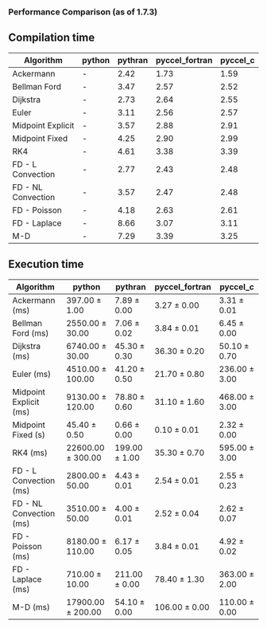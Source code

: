 ### Performance Comparison (as of 1.7.3)
## Compilation time
Algorithm                 | python                    | pythran                   | pyccel_fortran            | pyccel_c                 
------------------------- | ------------------------- | ------------------------- | ------------------------- | -------------------------
Ackermann                 | -                         | 2.42                      | 1.73                      | 1.59                     
Bellman Ford              | -                         | 3.47                      | 2.57                      | 2.52                     
Dijkstra                  | -                         | 2.73                      | 2.64                      | 2.55                     
Euler                     | -                         | 3.11                      | 2.56                      | 2.57                     
Midpoint Explicit         | -                         | 3.57                      | 2.88                      | 2.91                     
Midpoint Fixed            | -                         | 4.25                      | 2.90                      | 2.99                     
RK4                       | -                         | 4.61                      | 3.38                      | 3.39                     
FD - L Convection         | -                         | 2.77                      | 2.43                      | 2.48                     
FD - NL Convection        | -                         | 3.57                      | 2.47                      | 2.48                     
FD - Poisson              | -                         | 4.18                      | 2.63                      | 2.61                     
FD - Laplace              | -                         | 8.66                      | 3.07                      | 3.11                     
M-D                       | -                         | 7.29                      | 3.39                      | 3.25                     

## Execution time
Algorithm                 | python                    | pythran                   | pyccel_fortran            | pyccel_c                 
------------------------- | ------------------------- | ------------------------- | ------------------------- | -------------------------
Ackermann (ms)            | 397.00 $\pm$ 1.00         | 7.89 $\pm$ 0.00           | 3.27 $\pm$ 0.00           | 3.31 $\pm$ 0.01          
Bellman Ford (ms)         | 2550.00 $\pm$ 30.00       | 7.06 $\pm$ 0.02           | 3.84 $\pm$ 0.01           | 6.45 $\pm$ 0.00          
Dijkstra (ms)             | 6740.00 $\pm$ 30.00       | 45.30 $\pm$ 0.30          | 36.30 $\pm$ 0.20          | 50.10 $\pm$ 0.70         
Euler (ms)                | 4510.00 $\pm$ 100.00      | 41.20 $\pm$ 0.50          | 21.70 $\pm$ 0.80          | 236.00 $\pm$ 3.00        
Midpoint Explicit (ms)    | 9130.00 $\pm$ 120.00      | 78.80 $\pm$ 0.60          | 31.10 $\pm$ 1.60          | 468.00 $\pm$ 3.00        
Midpoint Fixed (s)        | 45.40 $\pm$ 0.50          | 0.66 $\pm$ 0.00           | 0.10 $\pm$ 0.01           | 2.32 $\pm$ 0.00          
RK4 (ms)                  | 22600.00 $\pm$ 300.00     | 199.00 $\pm$ 1.00         | 35.30 $\pm$ 0.70          | 595.00 $\pm$ 3.00        
FD - L Convection (ms)    | 2800.00 $\pm$ 50.00       | 4.43 $\pm$ 0.01           | 2.54 $\pm$ 0.01           | 2.55 $\pm$ 0.23          
FD - NL Convection (ms)   | 3510.00 $\pm$ 50.00       | 4.00 $\pm$ 0.01           | 2.52 $\pm$ 0.04           | 2.62 $\pm$ 0.07          
FD - Poisson (ms)         | 8180.00 $\pm$ 110.00      | 6.17 $\pm$ 0.05           | 3.84 $\pm$ 0.01           | 4.92 $\pm$ 0.02          
FD - Laplace (ms)         | 710.00 $\pm$ 10.00        | 211.00 $\pm$ 0.00         | 78.40 $\pm$ 1.30          | 363.00 $\pm$ 2.00        
M-D (ms)                  | 17900.00 $\pm$ 200.00     | 54.10 $\pm$ 0.00          | 106.00 $\pm$ 0.00         | 110.00 $\pm$ 0.00        
